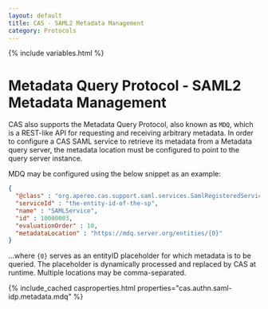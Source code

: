 ```yaml
---
layout: default
title: CAS - SAML2 Metadata Management
category: Protocols
---
```


{% include variables.html %}

# Metadata Query Protocol - SAML2 Metadata Management

CAS also supports the Metadata Query Protocol, also known as `MDQ`, which is a REST-like API for requesting and receiving
arbitrary metadata. In order to configure a CAS SAML service to retrieve its
metadata from a Metadata query server, the metadata location must be configured to point to the query server instance.

MDQ may be configured using the below snippet as an example:

```json
{
  "@class" : "org.apereo.cas.support.saml.services.SamlRegisteredService",
  "serviceId" : "the-entity-id-of-the-sp",
  "name" : "SAMLService",
  "id" : 10000003,
  "evaluationOrder" : 10,
  "metadataLocation" : "https://mdq.server.org/entities/{0}"
}
```

...where `{0}` serves as an entityID placeholder for which metadata is to be queried. The placeholder
is dynamically processed and replaced by CAS at runtime. Multiple locations may be comma-separated.

{% include_cached casproperties.html properties="cas.authn.saml-idp.metadata.mdq" %}
